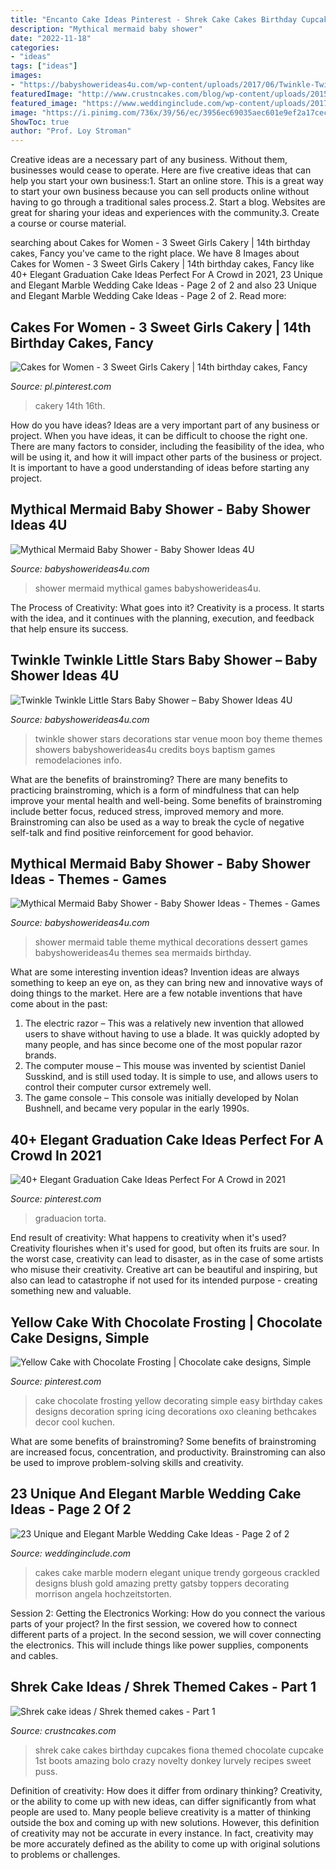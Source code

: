 ```yaml
---
title: "Encanto Cake Ideas Pinterest - Shrek Cake Cakes Birthday Cupcakes Fiona Themed Chocolate Cupcake 1st Boots Amazing Bolo Crazy Novelty Donkey Lurvely Recipes Sweet Puss"
description: "Mythical mermaid baby shower"
date: "2022-11-18"
categories:
- "ideas"
tags: ["ideas"]
images:
- "https://babyshowerideas4u.com/wp-content/uploads/2017/06/Twinkle-Twinkle-Little-Stars-Shower-Venue-600x800.jpg"
featuredImage: "http://www.crustncakes.com/blog/wp-content/uploads/2015/07/0f1932d1fd4a4f8bf4f8c89e87ea5609.jpg"
featured_image: "https://www.weddinginclude.com/wp-content/uploads/2017/06/Modern-black-white-and-blush-cake-with-three-tiers.jpg"
image: "https://i.pinimg.com/736x/39/56/ec/3956ec69035aec601e9ef2a17cec80da.jpg"
ShowToc: true
author: "Prof. Loy Stroman"
---
```



Creative ideas are a necessary part of any business. Without them, businesses would cease to operate. Here are five creative ideas that can help you start your own business:1. Start an online store. This is a great way to start your own business because you can sell products online without having to go through a traditional sales process.2. Start a blog. Websites are great for sharing your ideas and experiences with the community.3. Create a course or course material.

	

		
searching about Cakes for Women - 3 Sweet Girls Cakery | 14th birthday cakes, Fancy you've came to the right place. We have 8 Images about Cakes for Women - 3 Sweet Girls Cakery | 14th birthday cakes, Fancy like 40+ Elegant Graduation Cake Ideas Perfect For A Crowd in 2021, 23 Unique and Elegant Marble Wedding Cake Ideas - Page 2 of 2 and also 23 Unique and Elegant Marble Wedding Cake Ideas - Page 2 of 2. Read more:
		
    
## Cakes For Women - 3 Sweet Girls Cakery | 14th Birthday Cakes, Fancy

<img loading=lazy src="https://i.pinimg.com/736x/b3/0d/21/b30d2136cc9cdb680638e875fae2be92.jpg" onerror="this.onerror=null;this.src='https://tse4.mm.bing.net/th?id=OIP.qISifcJ9SKQUuHHspBnM0AHaLH&amp;pid=15.1';" alt="Cakes for Women - 3 Sweet Girls Cakery | 14th birthday cakes, Fancy">

_Source: pl.pinterest.com_

>cakery 14th 16th. 

	

How do you have ideas?
Ideas are a very important part of any business or project. When you have ideas, it can be difficult to choose the right one. There are many factors to consider, including the feasibility of the idea, who will be using it, and how it will impact other parts of the business or project. It is important to have a good understanding of ideas before starting any project.

    
## Mythical Mermaid Baby Shower - Baby Shower Ideas 4U

<img loading=lazy src="https://babyshowerideas4u.com/wp-content/uploads/2016/06/Mythical-Mermaid-Baby-Shower-Guest-Seating.jpg" onerror="this.onerror=null;this.src='https://tse2.mm.bing.net/th?id=OIP.OAEAXlPq3mFtBHPBhCIetgHaKP&amp;pid=15.1';" alt="Mythical Mermaid Baby Shower - Baby Shower Ideas 4U">

_Source: babyshowerideas4u.com_

>shower mermaid mythical games babyshowerideas4u. 

	

The Process of Creativity: What goes into it?
Creativity is a process. It starts with the idea, and it continues with the planning, execution, and feedback that help ensure its success.

    
## Twinkle Twinkle Little Stars Baby Shower – Baby Shower Ideas 4U

<img loading=lazy src="https://babyshowerideas4u.com/wp-content/uploads/2017/06/Twinkle-Twinkle-Little-Stars-Shower-Venue-600x800.jpg" onerror="this.onerror=null;this.src='https://tse2.mm.bing.net/th?id=OIP.GX8yNNk4enp8zcdWVkZGDQHaJ4&amp;pid=15.1';" alt="Twinkle Twinkle Little Stars Baby Shower – Baby Shower Ideas 4U">

_Source: babyshowerideas4u.com_

>twinkle shower stars decorations star venue moon boy theme themes showers babyshowerideas4u credits boys baptism games remodelaciones info. 

	

What are the benefits of brainstroming?
There are many benefits to practicing brainstroming, which is a form of mindfulness that can help improve your mental health and well-being. Some benefits of brainstroming include better focus, reduced stress, improved memory and more. Brainstroming can also be used as a way to break the cycle of negative self-talk and find positive reinforcement for good behavior.

    
## Mythical Mermaid Baby Shower - Baby Shower Ideas - Themes - Games

<img loading=lazy src="http://www.babyshowerideas4u.com/wp-content/uploads/2016/06/Mythical-Mermaid-Baby-Shower-Dessert-Table-600x806.jpg" onerror="this.onerror=null;this.src='https://tse2.mm.bing.net/th?id=OIP.Oqt6tzPdjkgE6ykNb-f7bQHaJ8&amp;pid=15.1';" alt="Mythical Mermaid Baby Shower - Baby Shower Ideas - Themes - Games">

_Source: babyshowerideas4u.com_

>shower mermaid table theme mythical decorations dessert games babyshowerideas4u themes sea mermaids birthday. 

	

What are some interesting invention ideas?
Invention ideas are always something to keep an eye on, as they can bring new and innovative ways of doing things to the market. Here are a few notable inventions that have come about in the past: 
1. The electric razor – This was a relatively new invention that allowed users to shave without having to use a blade. It was quickly adopted by many people, and has since become one of the most popular razor brands. 
2. The computer mouse – This mouse was invented by scientist Daniel Susskind, and is still used today. It is simple to use, and allows users to control their computer cursor extremely well. 
3. The game console – This console was initially developed by Nolan Bushnell, and became very popular in the early 1990s.

    
## 40+ Elegant Graduation Cake Ideas Perfect For A Crowd In 2021

<img loading=lazy src="https://i.pinimg.com/736x/39/56/ec/3956ec69035aec601e9ef2a17cec80da.jpg" onerror="this.onerror=null;this.src='https://tse4.mm.bing.net/th?id=OIP.jFaxGWYPO1oVNq7NJUvO4AHaKo&amp;pid=15.1';" alt="40+ Elegant Graduation Cake Ideas Perfect For A Crowd in 2021">

_Source: pinterest.com_

>graduacion torta. 

	

End result of creativity: What happens to creativity when it's used?
Creativity flourishes when it's used for good, but often its fruits are sour. In the worst case, creativity can lead to disaster, as in the case of some artists who misuse their creativity. Creative art can be beautiful and inspiring, but also can lead to catastrophe if not used for its intended purpose - creating something new and valuable.

    
## Yellow Cake With Chocolate Frosting | Chocolate Cake Designs, Simple

<img loading=lazy src="https://i.pinimg.com/736x/ed/04/e3/ed04e3ec2e8f8d12756c5f6155480c84--simple-cake-designs-cake-simple.jpg" onerror="this.onerror=null;this.src='https://tse2.mm.bing.net/th?id=OIP.E34CSpDEvn5S3AvlGfXdEwHaLH&amp;pid=15.1';" alt="Yellow Cake with Chocolate Frosting | Chocolate cake designs, Simple">

_Source: pinterest.com_

>cake chocolate frosting yellow decorating simple easy birthday cakes designs decoration spring icing decorations oxo cleaning bethcakes decor cool kuchen. 

	

What are some benefits of brainstroming?
Some benefits of brainstroming are increased focus, concentration, and productivity. Brainstroming can also be used to improve problem-solving skills and creativity.

    
## 23 Unique And Elegant Marble Wedding Cake Ideas - Page 2 Of 2

<img loading=lazy src="https://www.weddinginclude.com/wp-content/uploads/2017/06/Modern-black-white-and-blush-cake-with-three-tiers.jpg" onerror="this.onerror=null;this.src='https://tse1.mm.bing.net/th?id=OIP.cktE23oJ7WF4Qq9WzJJp5QHaLJ&amp;pid=15.1';" alt="23 Unique and Elegant Marble Wedding Cake Ideas - Page 2 of 2">

_Source: weddinginclude.com_

>cakes cake marble modern elegant unique trendy gorgeous crackled designs blush gold amazing pretty gatsby toppers decorating morrison angela hochzeitstorten. 

	

Session 2: Getting the Electronics Working: How do you connect the various parts of your project?
In the first session, we covered how to connect different parts of a project. In the second session, we will cover connecting the electronics. This will include things like power supplies, components and cables.

    
## Shrek Cake Ideas / Shrek Themed Cakes - Part 1

<img loading=lazy src="http://www.crustncakes.com/blog/wp-content/uploads/2015/07/0f1932d1fd4a4f8bf4f8c89e87ea5609.jpg" onerror="this.onerror=null;this.src='https://tse1.mm.bing.net/th?id=OIP.oyfq3W80ePAzYLY-WXgBfwAAAA&amp;pid=15.1';" alt="Shrek cake ideas / Shrek themed cakes - Part 1">

_Source: crustncakes.com_

>shrek cake cakes birthday cupcakes fiona themed chocolate cupcake 1st boots amazing bolo crazy novelty donkey lurvely recipes sweet puss. 

	

Definition of creativity: How does it differ from ordinary thinking?
Creativity, or the ability to come up with new ideas, can differ significantly from what people are used to. Many people believe creativity is a matter of thinking outside the box and coming up with new solutions. However, this definition of creativity may not be accurate in every instance. In fact, creativity may be more accurately defined as the ability to come up with original solutions to problems or challenges.

